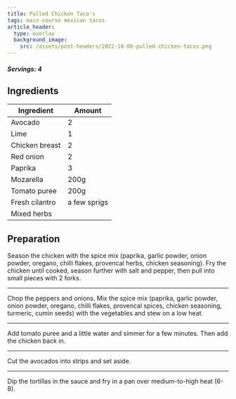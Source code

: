```yaml
---
title: Pulled Chicken Taco's
tags: main-course mexican tacos
article_header:
  type: overlay
  background_image:
    src: /assets/post-headers/2022-10-06-pulled-chicken-tacos.png
---
```


##### Servings: 4

## Ingredients

| Ingredient     | Amount       |
| -------------- | ------------ |
| Avocado        | 2            |
| Lime           | 1            |
| Chicken breast | 2            |
| Red onion      | 2            |
| Paprika        | 3            |
| Mozarella      | 200g         |
| Tomato puree   | 200g         |
| Fresh cilantro | a few sprigs |
| Mixed herbs    |              |

## Preparation

Season the chicken with the spice mix (paprika, garlic powder, onion powder, oregano, chilli flakes, provencal herbs, chicken seasoning). Fry the chicken until cooked, season further with salt and pepper, then pull into small pieces with 2 forks.

---

Chop the peppers and onions. Mix the spice mix (paprika, garlic powder, onion powder, oregano, chilli flakes, provencal spices, chicken seasoning, turmeric, cumin seeds) with the vegetables and stew on a low heat.

---

Add tomato puree and a little water and simmer for a few minutes. Then add the chicken back in.

---

Cut the avocados into strips and set aside.

---

Dip the tortillas in the sauce and fry in a pan over medium-to-high heat (6-8).
